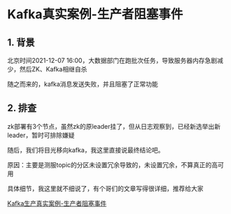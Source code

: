 # Kafka真实案例-生产者阻塞事件

## 1. 背景

北京时间2021-12-07 16:00，大数据部门在跑批次任务，导致服务器内存急剧减少，然后ZK、Kafka相继自杀

随之而来的，kafka消息发送失败，并且阻塞了正常功能

## 2. 排查

zk部署有3个节点，虽然zk的原leader挂了，但从日志观察到，已经新选举出新leader，暂时可排除嫌疑

随后，我们将目光移向kafka，我这里直接说最终结论吧。

原因：主要是测服topic的分区未设置冗余导致的，未设置冗余，不算真正的高可用

具体细节，我这里就不细说了，有个哥们的文章写得很详细，推荐给大家

[Kafka生产真实案例-生产者阻塞事件](https://blog.csdn.net/RIGHTSONG/article/details/114839511)



